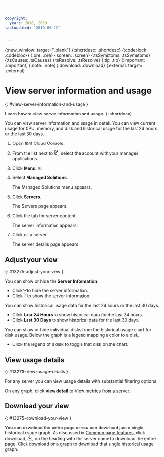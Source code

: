 ```yaml
---


copyright:
  years: 2018, 2019
lastupdated: "2019-06-13"


---
```


{:new_window: target="_blank"} 
{:shortdesc: .shortdesc} 
{:codeblock: .codeblock} 
{:pre: .pre} 
{:screen: .screen} 
{:tsSymptoms: .tsSymptoms} 
{:tsCauses: .tsCauses} 
{:tsResolve: .tsResolve} 
{:tip: .tip} 
{:important: .important} 
{:note: .note} 
{:download: .download} 
{:external: target= .external} 

# View server information and usage
{: #view-server-information-and-usage } 

Learn how to view server information and usage.
{: shortdesc} 

You can view server information and usage in detail. You can view
current usage for CPU, memory, and disk and historical usage for the
last 24 hours or the last 30 days.

1.  Open IBM Cloud Console.

2.  From the list next to <svg aria-label="pencil with paper"
    alt="pencil with paper" viewBox="0 0 32 32" width="16"
    height="16"><path d="M22 22v6H6V4h10V2H6a2 2 0 0 0-2 2v24a2 2 0 0
    0 2 2h16a2 2 0 0 0 2-2v-6z"/><path d="M29.537 5.76L26.24
    2.463a1.58 1.58 0 0 0-2.236 0L10 16.467V22h5.533L29.537 7.995a1.58
    1.58 0 0 0 0-2.235zM14.704 20H12v-2.704l9.44-9.441 2.705
    2.704zM25.56 9.145l-2.704-2.704 2.267-2.267 2.704
    2.704z"/></svg>, select the account with your managed
    applications.

3.  Click **Menu**, ≡.

4.  Select **Managed Solutions**.
    
    The Managed Solutions menu appears.

5.  Click **Servers**.
    
    The Servers page appears.

6.  Click the tab for server content.
    
    The server information appears.

7.  Click on a server.
    
    The server details page appears.

## Adjust your view
{: #13275-adjust-your-view } 

You can show or hide the **Server Information**.

  - Click <svg aria-label="down accordian arrow" alt="down accordian
    arrow" style="transform: rotate(90deg);" height="12" viewBox="0 0 7
    12" width="7"><path d="M5.569 5.994L0 .726.687 0l6.336 5.994-6.335
    6.002L0 11.27z" fill-rule="nonzero"/></svg> to hide the server
    information.
  - Click <svg aria-label="right open arrow" alt="right open arrow"
    fill="#3d70b2" fill-rule="evenodd" height="14" width="8"><path
    d="M5.569 5.994L0 .726.687 0l6.336 5.994-6.335 6.002L0 11.27z"
    fill-rule="nonzero"/></svg> to show the server information.

You can show historical usage data for the last 24 hours or the last 30
days.

  - Click **Last 24 Hours** to show historical data for the last 24
    hours.
  - Click **Last 30 Days** to show historical data for the last 30 days.

You can show or hide individual disks from the historical usage chart
for disk usage. Below the graph is a legend mapping a color to a disk.

  - Click the legend of a disk to toggle that disk on the chart.

## View usage details
{: #13275-view-usage-details } 

For any server you can view usage details with substantial filtering
options.

On any graph, click **view detail** to [View metrics from a
server](/docs/managed-solutions/view-metrics-from-a-server.html "View metrics from a server").

## Download your view
{: #13275-download-your-view } 

You can download the entire page or you can download just a single
historical usage graph. As discussed in [Common page
features](/docs/managed-solutions/common-page-features.html "Common page features"),
click download, <svg alt="Download" aria-label="Download"
fill-rule="evenodd" height="16" name="download" role="img" viewBox="0 0
14 16" width="16"><title>Download</title><path d="M7.506
11.03l4.137-4.376.727.687-5.363 5.672-5.367-5.67.726-.687 4.14
4.374V0h1v11.03z"/><path d="M13 15v-2h1v2a1 1 0 0 1-1 1H1a1 1 0 0
1-1-1v-2h1v2h12z"/></svg>, on the heading with the server name to
download the entire page. Click download on a graph to download that
single historical usage graph.
